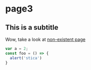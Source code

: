 
# page3

## This is a subtitle

Wow, take a look at [non-existent page](/sub/DAI.md)



```javascript
var a = 2;
const foo = () => {
  alert('stica')
}
```